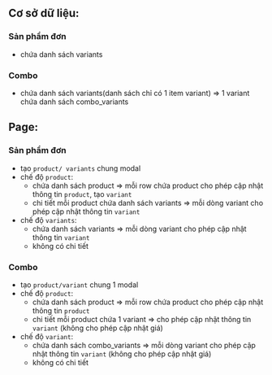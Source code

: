 ## Cơ sở dữ liệu:

### Sản phẩm đơn

- chứa danh sách variants

### Combo

- chứa danh sách variants(danh sách chỉ có 1 item variant) => 1 variant chứa danh sách combo_variants

## Page:

### Sản phẩm đơn

- tạo `product/ variants` chung modal
- chế độ `product`:
  - chứa danh sách product => mỗi row chứa product cho phép cập nhật thông tin `product`, tạo `variant`
  - chi tiết mỗi product chứa danh sách variants => mỗi dòng variant cho phép cập nhật thông tin `variant`
- chế độ `variants`:
  - chứa danh sách variants => mỗi dòng variant cho phép cập nhật thông tin `variant`
  - không có chi tiết

### Combo

- tạo `product/variant` chung 1 modal
- chế độ `product`:
  - chứa danh sách product => mỗi row chứa product cho phép cập nhật thông tin `product`
  - chi tiết mỗi product chứa 1 variant => cho phép cập nhật thông tin `variant` (không cho phép cập nhật giá)
- chế độ `variant`:
  - chứa danh sách combo_variants => mỗi dòng variant cho phép cập nhật thông tin `variant` (không cho phép cập nhật giá)
  - không có chi tiết
